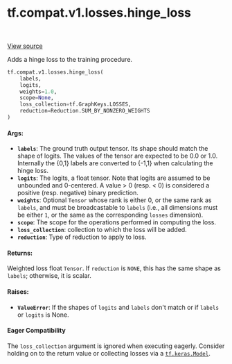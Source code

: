 <div itemscope itemtype="http://developers.google.com/ReferenceObject">
<meta itemprop="name" content="tf.compat.v1.losses.hinge_loss" />
<meta itemprop="path" content="Stable" />
</div>

# tf.compat.v1.losses.hinge_loss

<!-- Insert buttons -->

<table class="tfo-notebook-buttons tfo-api" align="left">
</table>

<a target="_blank" href="/code/stable/tensorflow/python/ops/losses/losses_impl.py">View source</a>



<!-- Start diff -->
Adds a hinge loss to the training procedure.

``` python
tf.compat.v1.losses.hinge_loss(
    labels,
    logits,
    weights=1.0,
    scope=None,
    loss_collection=tf.GraphKeys.LOSSES,
    reduction=Reduction.SUM_BY_NONZERO_WEIGHTS
)
```



<!-- Placeholder for "Used in" -->


#### Args:


* <b>`labels`</b>: The ground truth output tensor. Its shape should match the shape of
  logits. The values of the tensor are expected to be 0.0 or 1.0. Internally
  the {0,1} labels are converted to {-1,1} when calculating the hinge loss.
* <b>`logits`</b>: The logits, a float tensor. Note that logits are assumed to be
  unbounded and 0-centered. A value > 0 (resp. < 0) is considered a positive
  (resp. negative) binary prediction.
* <b>`weights`</b>: Optional `Tensor` whose rank is either 0, or the same rank as
  `labels`, and must be broadcastable to `labels` (i.e., all dimensions must
  be either `1`, or the same as the corresponding `losses` dimension).
* <b>`scope`</b>: The scope for the operations performed in computing the loss.
* <b>`loss_collection`</b>: collection to which the loss will be added.
* <b>`reduction`</b>: Type of reduction to apply to loss.


#### Returns:

Weighted loss float `Tensor`. If `reduction` is `NONE`, this has the same
shape as `labels`; otherwise, it is scalar.



#### Raises:


* <b>`ValueError`</b>: If the shapes of `logits` and `labels` don't match or
  if `labels` or `logits` is None.



#### Eager Compatibility
The `loss_collection` argument is ignored when executing eagerly. Consider
holding on to the return value or collecting losses via a <a href="../../../../tf/keras/Model.md"><code>tf.keras.Model</code></a>.

